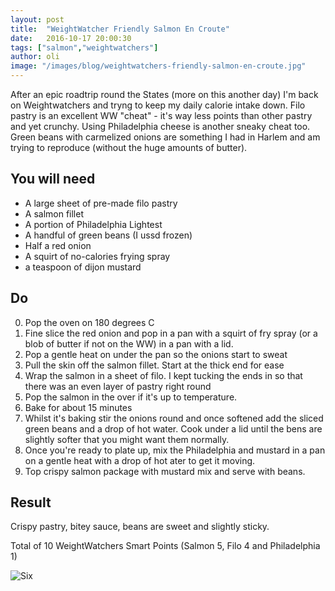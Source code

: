 ```yaml
---
layout: post
title:  "WeightWatcher Friendly Salmon En Croute"
date:   2016-10-17 20:00:30
tags: ["salmon","weightwatchers"]
author: oli
image: "/images/blog/weightwatchers-friendly-salmon-en-croute.jpg"
---
```


After an epic roadtrip round the States (more on this another day) I'm back on Weightwatchers and tryng to keep my daily calorie intake down.  Filo pastry is an excellent WW "cheat" - it's way less points than other pastry and yet crunchy.  Using Philadelphia cheese is another sneaky cheat too.  Green beans with carmelized onions are something I had in Harlem and am trying to reproduce (without the huge amounts of butter).


## You will need

* A large sheet of pre-made filo pastry 
* A salmon fillet
* A portion of Philadelphia Lightest
* A handful of green beans (I ussd frozen)
* Half a red onion
* A squirt of no-calories frying spray
* a teaspoon of dijon mustard

## Do

0. Pop the oven on 180 degrees C
1. Fine slice the red onion and pop in a pan with a squirt of fry spray (or a blob of butter if not on the WW) in a pan with a lid.
2. Pop a gentle heat on under the pan so the onions start to sweat
3. Pull the skin off the salmon fillet.  Start at the thick end for ease
4. Wrap the salmon in a sheet of filo.  I kept tucking the ends in so that there was an even layer of pastry right round
5. Pop the salmon in the over if it's up to temperature.
6. Bake for about 15 minutes
7. Whilst it's baking stir the onions round and once softened add the sliced green beans and a drop of hot water.  Cook under a lid until the bens are slightly softer that you might want them normally.
8. Once you're ready to plate up, mix the Philadelphia and mustard in a pan on a gentle heat with a drop of hot ater to get it moving.
9. Top crispy salmon package with mustard mix and serve with beans.


## Result

Crispy pastry, bitey sauce, beans are sweet and slightly sticky.

Total of 10 WeightWatchers Smart Points (Salmon 5, Filo 4 and Philadelphia 1)

![Six](/images/blog/weightwatchers-friendly-salmon-en-croute.jpg)


